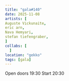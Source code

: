 ```yaml
---
title: "gala#140"
date: 2025-11-08
artists: [
Auguste Vickunaite,
eric arn,
Nava Hemyari,
stefan tiefengraber,
]
collabs: [
  ]
location: "gekko"
tags: [gala]
---
```

Open doors 19:30
Start 20:30
